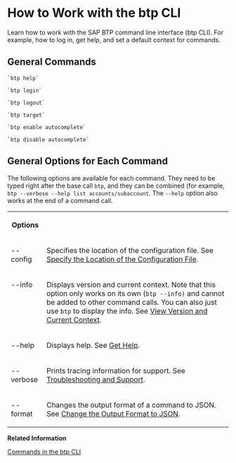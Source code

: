 <!-- loio11d9f67d2c68485ca2f435b955d3b85b -->

# How to Work with the btp CLI

Learn how to work with the SAP BTP command line interface \(btp CLI\). For example, how to log in, get help, and set a default context for commands.



<a name="loio11d9f67d2c68485ca2f435b955d3b85b__section_dw1_wg3_xkb"/>

## General Commands

```
`btp help`
```

```
`btp login`
```

```
`btp logout`
```

```
`btp target`
```

```
`btp enable autocomplete`
```

```
`btp disable autocomplete`
```



<a name="loio11d9f67d2c68485ca2f435b955d3b85b__section_pdm_xg3_xkb"/>

## General Options for Each Command

The following options are available for each command. They need to be typed right after the base call `btp`, and they can be combined \(for example, `btp --verbose --help list accounts/subaccount`. The `--help` option also works at the end of a command call.


<table>
<tr>
<th valign="top">

Options



</th>
<th valign="top">

 



</th>
</tr>
<tr>
<td valign="top">

--config



</td>
<td valign="top">

Specifies the location of the configuration file. See [Specify the Location of the Configuration File](Specify_the_Location_of_the_Configuration_File_e57288d.md).



</td>
</tr>
<tr>
<td valign="top">

--info



</td>
<td valign="top">

Displays version and current context. Note that this option only works on its own \(`btp --info)` and cannot be added to other command calls. You can also just use `btp` to display the info. See [View Version and Current Context](View_Version_and_Current_Context_9c29222.md).



</td>
</tr>
<tr>
<td valign="top">

--help



</td>
<td valign="top">

Displays help. See [Get Help](Get_Help_f8fd1e5.md).



</td>
</tr>
<tr>
<td valign="top">

--verbose



</td>
<td valign="top">

Prints tracing information for support. See [Troubleshooting and Support](Troubleshooting_and_Support_4023e15.md).



</td>
</tr>
<tr>
<td valign="top">

--format



</td>
<td valign="top">

Changes the output format of a command to JSON. See [Change the Output Format to JSON](Change_the_Output_Format_to_JSON_dcb85b7.md).



</td>
</tr>
</table>

**Related Information**  


[Commands in the btp CLI](Commands_in_the_btp_CLI_a03a555.md "A list of all tasks and respective commands that are available in the SAP BTP command line interface (btp CLI).")

